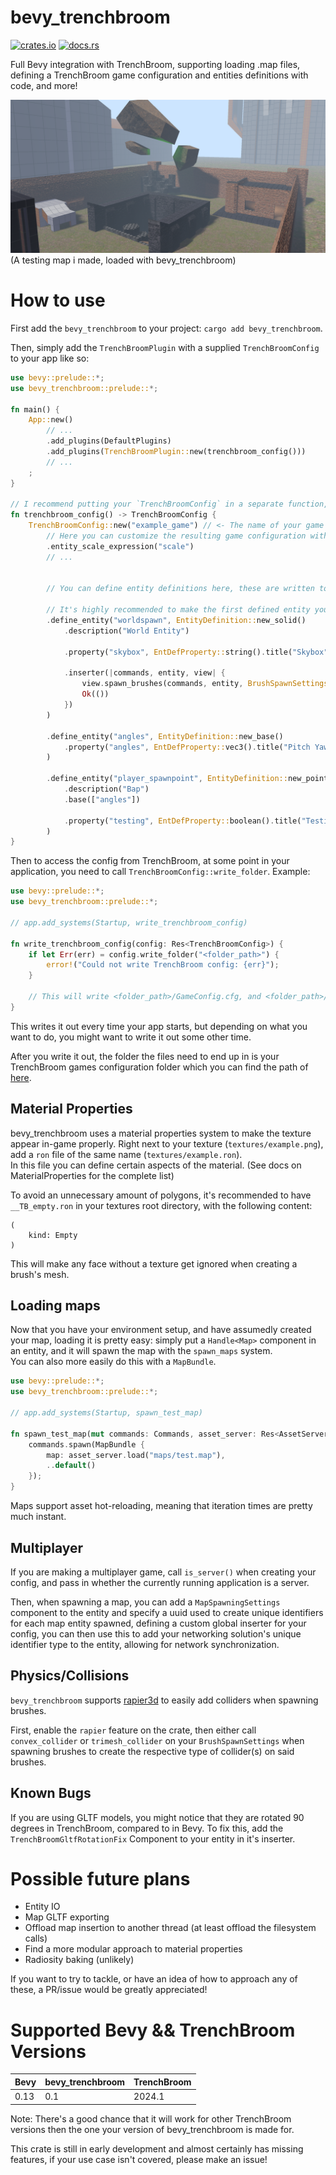 # bevy_trenchbroom

[![crates.io](https://img.shields.io/crates/v/bevy_trenchbroom)](https://crates.io/crates/bevy_trenchbroom)
[![docs.rs](https://docs.rs/bevy_trenchbroom/badge.svg)](https://docs.rs/bevy_trenchbroom)

Full Bevy integration with TrenchBroom, supporting loading .map files, defining a TrenchBroom game configuration and entities definitions with code, and more!

<img src="assets/screenshots/rune_proto.png">
<label>(A testing map i made, loaded with bevy_trenchbroom)</label>

<br>

# How to use
First add the `bevy_trenchbroom` to your project: `cargo add bevy_trenchbroom`.

Then, simply add the `TrenchBroomPlugin` with a supplied `TrenchBroomConfig` to your app like so:

```rust
use bevy::prelude::*;
use bevy_trenchbroom::prelude::*;

fn main() {
    App::new()
        // ...
        .add_plugins(DefaultPlugins)
        .add_plugins(TrenchBroomPlugin::new(trenchbroom_config()))
        // ...
    ;
}

// I recommend putting your `TrenchBroomConfig` in a separate function, most likely in its own module.
fn trenchbroom_config() -> TrenchBroomConfig {
    TrenchBroomConfig::new("example_game") // <- The name of your game
        // Here you can customize the resulting game configuration with a builder-like syntax
        .entity_scale_expression("scale")
        // ...
        
        
        // You can define entity definitions here, these are written to your game's FGD file

        // It's highly recommended to make the first defined entity your `worldspawn`
        .define_entity("worldspawn", EntityDefinition::new_solid()
            .description("World Entity")
            
            .property("skybox", EntDefProperty::string().title("Skybox").description("Path to Skybox"))

            .inserter(|commands, entity, view| {
                view.spawn_brushes(commands, entity, BrushSpawnSettings::new().draw_mesh());
                Ok(())
            })
        )

        .define_entity("angles", EntityDefinition::new_base()
            .property("angles", EntDefProperty::vec3().title("Pitch Yaw Roll (Y Z X)").default_value(Vec3::ZERO))
        )

        .define_entity("player_spawnpoint", EntityDefinition::new_point()
            .description("Bap")
            .base(["angles"])
            
            .property("testing", EntDefProperty::boolean().title("Testing Boolean").default_value(true).description("Awesome description"))
        )
}
```

Then to access the config from TrenchBroom, at some point in your application, you need to call `TrenchBroomConfig::write_folder`. Example:

```rust
use bevy::prelude::*;
use bevy_trenchbroom::prelude::*;

// app.add_systems(Startup, write_trenchbroom_config)

fn write_trenchbroom_config(config: Res<TrenchBroomConfig>) {
    if let Err(err) = config.write_folder("<folder_path>") {
        error!("Could not write TrenchBroom config: {err}");
    }

    // This will write <folder_path>/GameConfig.cfg, and <folder_path>/example_game.fgd
}
```

This writes it out every time your app starts, but depending on what you want to do, you might want to write it out some other time.

After you write it out, the folder the files need to end up in is your TrenchBroom games configuration folder which you can find the path of [here](https://trenchbroom.github.io/manual/latest/#game_configuration_files).

## Material Properties

bevy_trenchbroom uses a material properties system to make the texture appear in-game properly. Right next to your texture (`textures/example.png`), add a `ron` file of the same name (`textures/example.ron`).
<br>
In this file you can define certain aspects of the material. (See docs on MaterialProperties for the complete list) 

To avoid an unnecessary amount of polygons, it's recommended to have `__TB_empty.ron` in your textures root directory, with the following content:
```ron
(
    kind: Empty
)
```
This will make any face without a texture get ignored when creating a brush's mesh.

## Loading maps

Now that you have your environment setup, and have assumedly created your map, loading it is pretty easy: simply put a `Handle<Map>` component in an entity, and it will spawn the map with the `spawn_maps` system.
<br>
You can also more easily do this with a `MapBundle`.
```rust
use bevy::prelude::*;
use bevy_trenchbroom::prelude::*;

// app.add_systems(Startup, spawn_test_map)

fn spawn_test_map(mut commands: Commands, asset_server: Res<AssetServer>) {
    commands.spawn(MapBundle {
        map: asset_server.load("maps/test.map"),
        ..default()
    });
}
```

Maps support asset hot-reloading, meaning that iteration times are pretty much instant.

## Multiplayer

If you are making a multiplayer game, call `is_server()` when creating your config, and pass in whether the currently running application is a server.

Then, when spawning a map, you can add a `MapSpawningSettings` component to the entity and specify a uuid used to create unique identifiers for each map entity spawned, defining a custom global inserter for your config, you can then use this to add your networking solution's unique identifier type to the entity, allowing for network synchronization.

## Physics/Collisions

`bevy_trenchbroom` supports [rapier3d](https://crates.io/crates/bevy_rapier3d) to easily add colliders when spawning brushes.

First, enable the `rapier` feature on the crate, then either call `convex_collider` or `trimesh_collider` on your `BrushSpawnSettings` when spawning brushes to create the respective type of collider(s) on said brushes.

## Known Bugs

If you are using GLTF models, you might notice that they are rotated 90 degrees in TrenchBroom, compared to in Bevy.
To fix this, add the `TrenchBroomGltfRotationFix` Component to your entity in it's inserter.

# Possible future plans
- Entity IO
- Map GLTF exporting
- Offload map insertion to another thread (at least offload the filesystem calls)
- Find a more modular approach to material properties
- Radiosity baking (unlikely)

If you want to try to tackle, or have an idea of how to approach any of these, a PR/issue would be greatly appreciated!

# Supported Bevy && TrenchBroom Versions
| Bevy | bevy_trenchbroom | TrenchBroom |
---|--|---
| 0.13 | 0.1 | 2024.1 |

Note: There's a good chance that it will work for other TrenchBroom versions then the one your version of bevy_trenchbroom is made for.

This crate is still in early development and almost certainly has missing features, if your use case isn't covered, please make an issue!